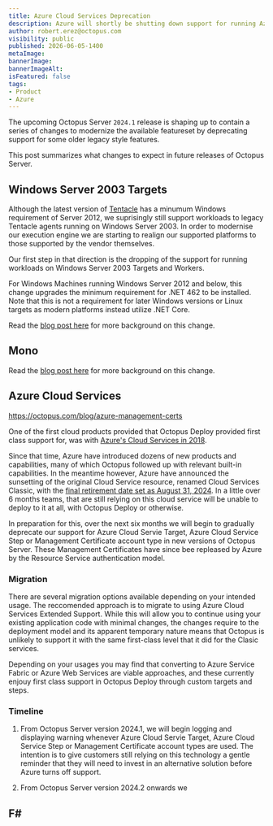 ```yaml
---
title: Azure Cloud Services Deprecation
description: Azure will shortly be shutting down support for running Azure Cloud Services (Classic) which means it will also no longer be a viable Octopus Target
author: robert.erez@octopus.com
visibility: public
published: 2026-06-05-1400
metaImage: 
bannerImage: 
bannerImageAlt: 
isFeatured: false
tags: 
- Product
- Azure
---
```


The upcoming Octopus Server `2024.1` release is shaping up to contain a series of changes to modernize the available featureset by deprecating support for some older legacy style features.

This post summarizes what changes to expect in future releases of Octopus Server.

## Windows Server 2003 Targets
Although the latest version of [Tentacle](https://octopus.com/docs/infrastructure/deployment-targets/tentacle/windows/requirements#windows-server) has a minumum Windows requirement of Server 2012, we suprisingly still support workloads to legacy Tentacle agents running on Windows Server 2003. In order to modernise our execution engine we are starting to realign our supported platforms to those supported by the vendor themselves. 

Our first step in that direction is the dropping of the support for running workloads on Windows Server 2003 Targets and Workers.

For Windows Machines running Windows Server 2012 and below, this change upgrades the minimum requirement for .NET 462 to be installed. Note that this is not a requirement for later Windows versions or Linux targets as modern platforms instead utilize .NET Core.

Read the [blog post here](https://octopus.com/blog/deprecating-win2003) for more background on this change.

## Mono

Read the [blog post here](https://octopus.com/blog/deprecating-mono) for more background on this change.

## Azure Cloud Services
https://octopus.com/blog/azure-management-certs

One of the first cloud products provided that Octopus Deploy provided first class support for, was with [Azure's Cloud Services in 2018](https://octopus.com/blog/octopus-azure-deployments). 

Since that time, Azure have introduced dozens of new products and capabilities, many of which Octopus followed up with relevant built-in capabilities. In the meantime however, Azure have announced the sunsetting of the original Cloud Service resource, renamed Cloud Services Classic, with the [final retirement date set as August 31, 2024](https://learn.microsoft.com/en-us/lifecycle/products/azure-cloud-services-classic). In a little over 6 months teams, that are still relying on this cloud service will be unable to deploy to it at all, with Octopus Deploy or otherwise.

In preparation for this, over the next six months we will begin to gradually deprecate our support for Azure Cloud Servie Target, Azure Cloud Service Step or Management Certificate account type in new versions of Octopus Server. These Management Certificates have since bee repleased by Azure by the Resource Service authentication model.

### Migration
There are several migration options available depending on your intended usage. The reccomended approach is to migrate to using Azure Cloud Services Extended Support. While this will allow you to continue using your existing application code with minimal changes, the changes require to the deployment model and its apparent temporary nature means that Octopus is unlikely to support it with the same first-class level that it did for the Clasic services. 

Depending on your usages you may find that converting to Azure Service Fabric or Azure Web Services are viable approaches, and these currently enjouy first class support in Octopus Deploy through custom targets and steps.

### Timeline
1. From Octopus Server version 2024.1, we will begin logging and displaying warning whenever Azure Cloud Servie Target, Azure Cloud Service Step or Management Certificate account types are used. The intention is to give customers still relying on this technology a gentle reminder that they will need to invest in an alternative solution before Azure turns off support.

2. From Octopus Server version 2024.2 onwards we

## F#
